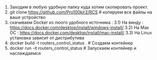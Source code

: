 1) Заходим в любую удобную папку куда хотим скопировать проект.
2) git clone https://github.com/Pro100kir2/RCS # копируем все файлы на ваше устройство
3) скачиваем Docker из люого удобного источника : 
3.1) На винду : https://docs.docker.com/desktop/install/windows-install/
3.2) На Мак ОС : https://docs.docker.com/desktop/install/mac-install/
3.3) На Linux установка зависит от дистрибутива 
4) docker build -t routers_control_status . # Создаем контейнер 
5) docker run -it routers_control_status   # Запускаем контейнер и наслаждаемся 

